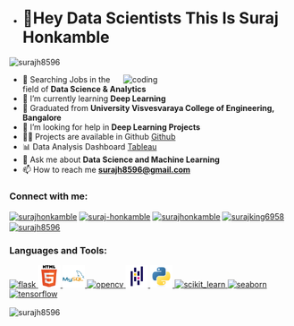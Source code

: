 - <h1 align="left">👋Hey Data Scientists This Is Suraj Honkamble</h1>
<p align="left"> <img src="https://komarev.com/ghpvc/?username=surajh8596&label=Profile%20views&color=0e75b6&style=flat" alt="surajh8596" /> </p>
<img align="right" alt="coding" width="300" src="https://capturly.com/blog/wp-content/uploads/2018/02/Data-Website-Analytics.gif">

- 🔭 Searching Jobs in the field of **Data Science & Analytics**
- 🌱 I’m currently learning **Deep Learning**
- 👯 Graduated from **University Visvesvaraya College of Engineering, Bangalore**
- 🤝 I’m looking for help in **Deep Learning Projects**
- 👨‍💻 Projects are available in Github [Github](https://github.com/surajh8596/surajh8596)
- 📊 Data Analysis Dashboard [Tableau](https://public.tableau.com/app/profile/suraj.honkamble)
- 💬 Ask me about **Data Science and Machine Learning**
- 📫 How to reach me **surajh8596@gmail.com**

<h3 align="left">Connect with me:</h3>
<p align="left">
<a href="https://linkedin.com/in/surajhonkamble" target="blank"><img align="center" src="https://raw.githubusercontent.com/rahuldkjain/github-profile-readme-generator/master/src/images/icons/Social/linked-in-alt.svg" alt="surajhonkamble" height="30" width="40" /></a>
<a href="https://stackoverflow.com/users/suraj-honkamble" target="blank"><img align="center" src="https://raw.githubusercontent.com/rahuldkjain/github-profile-readme-generator/master/src/images/icons/Social/stack-overflow.svg" alt="suraj-honkamble" height="30" width="40" /></a>
<a href="https://kaggle.com/surajhonkamble" target="blank"><img align="center" src="https://raw.githubusercontent.com/rahuldkjain/github-profile-readme-generator/master/src/images/icons/Social/kaggle.svg" alt="surajhonkamble" height="30" width="40" /></a>
<a href="https://instagram.com/surajking6958" target="blank"><img align="center" src="https://raw.githubusercontent.com/rahuldkjain/github-profile-readme-generator/master/src/images/icons/Social/instagram.svg" alt="surajking6958" height="30" width="40" /></a>
<a href="https://www.hackerrank.com/surajh8596" target="blank"><img align="center" src="https://raw.githubusercontent.com/rahuldkjain/github-profile-readme-generator/master/src/images/icons/Social/hackerrank.svg" alt="surajh8596" height="30" width="40" /></a>
</p>

<h3 align="left">Languages and Tools:</h3>
<p align="left"> <a href="https://flask.palletsprojects.com/" target="_blank" rel="noreferrer"> <img src="https://www.vectorlogo.zone/logos/pocoo_flask/pocoo_flask-icon.svg" alt="flask" width="40" height="40"/> </a> <a href="https://www.w3.org/html/" target="_blank" rel="noreferrer"> <img src="https://raw.githubusercontent.com/devicons/devicon/master/icons/html5/html5-original-wordmark.svg" alt="html5" width="40" height="40"/> </a> <a href="https://www.mysql.com/" target="_blank" rel="noreferrer"> <img src="https://raw.githubusercontent.com/devicons/devicon/master/icons/mysql/mysql-original-wordmark.svg" alt="mysql" width="40" height="40"/> </a> <a href="https://opencv.org/" target="_blank" rel="noreferrer"> <img src="https://www.vectorlogo.zone/logos/opencv/opencv-icon.svg" alt="opencv" width="40" height="40"/> </a> <a href="https://pandas.pydata.org/" target="_blank" rel="noreferrer"> <img src="https://raw.githubusercontent.com/devicons/devicon/2ae2a900d2f041da66e950e4d48052658d850630/icons/pandas/pandas-original.svg" alt="pandas" width="40" height="40"/> </a> <a href="https://www.python.org" target="_blank" rel="noreferrer"> <img src="https://raw.githubusercontent.com/devicons/devicon/master/icons/python/python-original.svg" alt="python" width="40" height="40"/> </a> <a href="https://scikit-learn.org/" target="_blank" rel="noreferrer"> <img src="https://upload.wikimedia.org/wikipedia/commons/0/05/Scikit_learn_logo_small.svg" alt="scikit_learn" width="40" height="40"/> </a> <a href="https://seaborn.pydata.org/" target="_blank" rel="noreferrer"> <img src="https://seaborn.pydata.org/_images/logo-mark-lightbg.svg" alt="seaborn" width="40" height="40"/> </a> <a href="https://www.tensorflow.org" target="_blank" rel="noreferrer"> <img src="https://www.vectorlogo.zone/logos/tensorflow/tensorflow-icon.svg" alt="tensorflow" width="40" height="40"/> </a> </p>

<p> <img align="center" src="https://github-readme-stats.vercel.app/api?username=surajh8596&show_icons=true&locale=en" alt="surajh8596" /></p>
